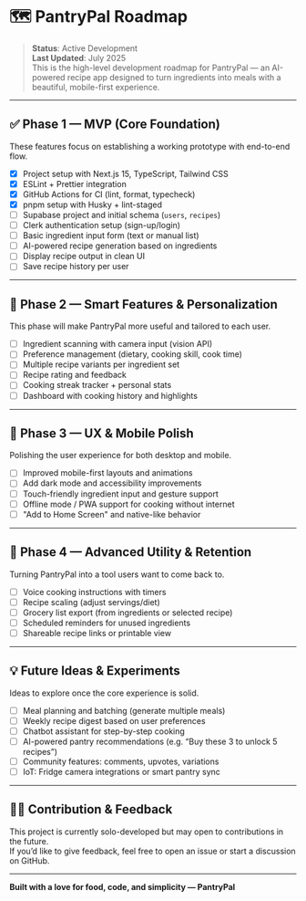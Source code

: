 # 🗺️ PantryPal Roadmap

> **Status**: Active Development  
> **Last Updated**: July 2025  
> This is the high-level development roadmap for PantryPal — an AI-powered recipe app designed to turn ingredients into meals with a beautiful, mobile-first experience.

---

## ✅ Phase 1 — MVP (Core Foundation)

These features focus on establishing a working prototype with end-to-end flow.

- [x] Project setup with Next.js 15, TypeScript, Tailwind CSS
- [x] ESLint + Prettier integration
- [x] GitHub Actions for CI (lint, format, typecheck)
- [x] pnpm setup with Husky + lint-staged
- [ ] Supabase project and initial schema (`users`, `recipes`)
- [ ] Clerk authentication setup (sign-up/login)
- [ ] Basic ingredient input form (text or manual list)
- [ ] AI-powered recipe generation based on ingredients
- [ ] Display recipe output in clean UI
- [ ] Save recipe history per user

---

## 🔁 Phase 2 — Smart Features & Personalization

This phase will make PantryPal more useful and tailored to each user.

- [ ] Ingredient scanning with camera input (vision API)
- [ ] Preference management (dietary, cooking skill, cook time)
- [ ] Multiple recipe variants per ingredient set
- [ ] Recipe rating and feedback
- [ ] Cooking streak tracker + personal stats
- [ ] Dashboard with cooking history and highlights

---

## 📱 Phase 3 — UX & Mobile Polish

Polishing the user experience for both desktop and mobile.

- [ ] Improved mobile-first layouts and animations
- [ ] Add dark mode and accessibility improvements
- [ ] Touch-friendly ingredient input and gesture support
- [ ] Offline mode / PWA support for cooking without internet
- [ ] "Add to Home Screen" and native-like behavior

---

## 🧪 Phase 4 — Advanced Utility & Retention

Turning PantryPal into a tool users want to come back to.

- [ ] Voice cooking instructions with timers
- [ ] Recipe scaling (adjust servings/diet)
- [ ] Grocery list export (from ingredients or selected recipe)
- [ ] Scheduled reminders for unused ingredients
- [ ] Shareable recipe links or printable view

---

## 💡 Future Ideas & Experiments

Ideas to explore once the core experience is solid.

- [ ] Meal planning and batching (generate multiple meals)
- [ ] Weekly recipe digest based on user preferences
- [ ] Chatbot assistant for step-by-step cooking
- [ ] AI-powered pantry recommendations (e.g. “Buy these 3 to unlock 5 recipes”)
- [ ] Community features: comments, upvotes, variations
- [ ] IoT: Fridge camera integrations or smart pantry sync

---

## 🧑‍💻 Contribution & Feedback

This project is currently solo-developed but may open to contributions in the future.  
If you’d like to give feedback, feel free to open an issue or start a discussion on GitHub.

---

**Built with a love for food, code, and simplicity — PantryPal**
